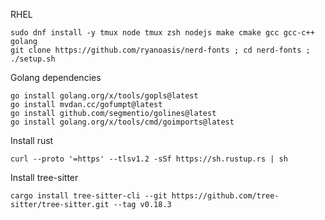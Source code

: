 
RHEL
```shell
sudo dnf install -y tmux node tmux zsh nodejs make cmake gcc gcc-c++ golang
git clone https://github.com/ryanoasis/nerd-fonts ; cd nerd-fonts ; ./setup.sh
```

Golang dependencies
```shell
go install golang.org/x/tools/gopls@latest
go install mvdan.cc/gofumpt@latest
go install github.com/segmentio/golines@latest
go install golang.org/x/tools/cmd/goimports@latest
```

Install rust
```shell
curl --proto '=https' --tlsv1.2 -sSf https://sh.rustup.rs | sh
```

Install tree-sitter
```shell
cargo install tree-sitter-cli --git https://github.com/tree-sitter/tree-sitter.git --tag v0.18.3
```
